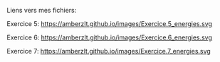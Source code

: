 Liens vers mes fichiers:

Exercice 5: https://amberzlt.github.io/images/Exercice.5_energies.svg

Exercice 6: https://amberzlt.github.io/images/Exercice.6_energies.svg

Exercice 7: https://amberzlt.github.io/images/Exercice.7_energies.svg